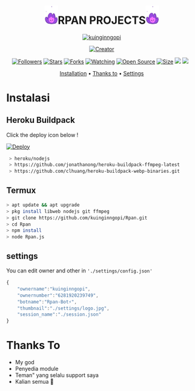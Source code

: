 <h1 align="center"><img src="./settings/rpan.gif" width="35px">RPAN PROJECTS<img src="./settings/rpan.gif" width="35px"></h1>

<p align="center">
    <a href="https://kuinginngopi.github.io">
        <img
            src="https://readme-typing-svg.herokuapp.com?size=15&width=280&lines"=Bot+Powered+By+Revan+⚡"
            alt="kuinginngopi"
        />
    </a>
</p>

</p>
<p align="center">
<a href="https://kuinginngopi.github.io"><img title="Creator" src="https://img.shields.io/badge/Creator-kuinginngopi-red.svg?style=for-the-badge&logo=github"></a>
</p>
<p align="center">
<a href="https://github.com/kuinginngopi/followers"><img title="Followers" src="https://img.shields.io/github/followers/kuinginngopi?color=red&style=flat-square"></a>
<a href="https://github.com/kuinginngopi/Rpan/stargazers/"><img title="Stars" src="https://img.shields.io/github/stars/kuinginngopi/Rpan?color=blue&style=flat-square"></a>
<a href="https://github.com/kuinginngopi/Rpan/network/members"><img title="Forks" src="https://img.shields.io/github/forks/kuinginngopi/Rpan?color=red&style=flat-square"></a>
<a href="https://github.com/kuinginngopi/Rpan/watchers"><img title="Watching" src="https://img.shields.io/github/watchers/kuinginngopi/Rpan?label=Watchers&color=blue&style=flat-square"></a>
<a href="https://github.com/kuinginngopi/Rpan"><img title="Open Source" src="https://badges.frapsoft.com/os/v2/open-source.svg?v=103"></a>
<a href="https://github.com/kuinginngopi/Rpan/"><img title="Size" src="https://img.shields.io/github/repo-size/kuinginngopi/Rpan?style=flat-square&color=green"></a>
<a href="https://hits.seeyoufarm.com"><img src="https://hits.seeyoufarm.com/api/count/incr/badge.svg?url=https%3A%2F%2Fgithub.com%2Fkuinginngopi%2FRpan&count_bg=%2379C83D&title_bg=%23555555&icon=probot.svg&icon_color=%2300FF6D&title=hits&edge_flat=false"/></a>
<a href="https://github.com/kuinginngopi/Rpan/graphs/commit-activity"><img height="20" src="https://img.shields.io/badge/Maintained%3F-yes-green.svg"></a>&nbsp;&nbsp;
</p>

<p align="center">
  <a href="https://github.com/kuinginngopi/Rpan#instalasi">Installation</a> •
  <a href="https://github.com/kuinginngopi/Rpan#thanks-to">Thanks to</a> •
  <a href="https://github.com/kuinginngopi/Rpan#settings">Settings</a>

</p>
</div>


# Instalasi
## Heroku Buildpack

Click the deploy icon below !

[![Deploy](https://www.herokucdn.com/deploy/button.svg)](https://heroku.com/deploy?template=https://github.com/kuinginngopi/Rpan)

```bash
 > heroku/nodejs
 > https://github.com/jonathanong/heroku-buildpack-ffmpeg-latest
 > https://github.com/clhuang/heroku-buildpack-webp-binaries.git
```

## Termux
```bash
> apt update && apt upgrade
> pkg install libweb nodejs git ffmpeg
> git clone https://github.com/kuinginngopi/Rpan.git
> cd Rpan
> npm install
> node Rpan.js
```

## settings
You can edit owner and other in `'./settings/config.json'`

```ts
{
	"ownername":"kuinginngopi",
	"ownernumber":"6281920239749",
	"botname":"Rpan-Bot⚡",
	"thumbnail":"./settings/logo.jpg",
	"session_name":"./session.json"
}
```


# Thanks To
- My god
- Penyedia module
- Teman" yang selalu support saya
- Kalian semua 🛐

